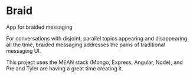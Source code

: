 # Braid
App for braided messaging

For conversations with disjoint, parallel topics appearing and disappearing all the time, braided messaging addresses the pains of traditional messaging UI.

This project uses the MEAN stack (Mongo, Express, Angular, Node), and Pre and Tyler are having a great time creating it.
